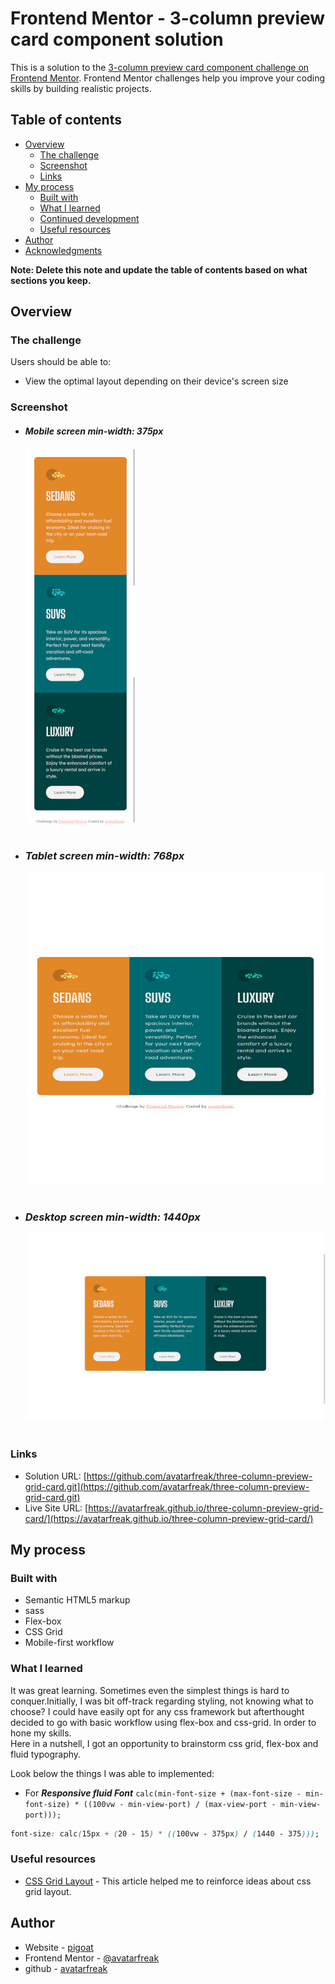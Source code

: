 # Frontend Mentor - 3-column preview card component solution

This is a solution to the [3-column preview card component challenge on Frontend Mentor](https://www.frontendmentor.io/challenges/3column-preview-card-component-pH92eAR2-). Frontend Mentor challenges help you improve your coding skills by building realistic projects.

## Table of contents

- [Overview](#overview)
  - [The challenge](#the-challenge)
  - [Screenshot](#screenshot)
  - [Links](#links)
- [My process](#my-process)
  - [Built with](#built-with)
  - [What I learned](#what-i-learned)
  - [Continued development](#continued-development)
  - [Useful resources](#useful-resources)
- [Author](#author)
- [Acknowledgments](#acknowledgments)

**Note: Delete this note and update the table of contents based on what sections you keep.**

## Overview

### The challenge

Users should be able to:

- View the optimal layout depending on their device's screen size

### Screenshot

- #### **_Mobile screen min-width: 375px_**

  ![Alt](/screenshot/mobile.jpg "Mobile min-width(375px)")
  <br /><br />

- ### **_Tablet screen min-width: 768px_**

  ![Alt](/screenshot/tablet.jpg "Tablet min-width(768px)")
  <br /><br />

- ### **_Desktop screen min-width: 1440px_**

  ![Alt](/screenshot/desktop.jpg "Desktop min-width(1440px)")
  <br /><br />

### Links

- Solution URL: [https://github.com/avatarfreak/three-column-preview-grid-card.git](https://github.com/avatarfreak/three-column-preview-grid-card.git)
- Live Site URL: [https://avatarfreak.github.io/three-column-preview-grid-card/](https://avatarfreak.github.io/three-column-preview-grid-card/)

## My process

### Built with

- Semantic HTML5 markup
- sass
- Flex-box
- CSS Grid
- Mobile-first workflow

### What I learned

It was great learning. Sometimes even the simplest things is hard to conquer.Initially, I was bit off-track regarding styling, not knowing what to choose? I could have easily opt for any css framework but afterthought decided to go with basic workflow using flex-box and css-grid. In order to hone my skills.  
Here in a nutshell, I got an opportunity to brainstorm css grid, flex-box and fluid typography.

Look below the things I was able to implemented:

- For **_Responsive fluid Font_** `calc(min-font-size + (max-font-size - min-font-size) * ((100vw - min-view-port) / (max-view-port - min-view-port))); `

```css
font-size: calc(15px + (20 - 15) * ((100vw - 375px) / (1440 - 375)));
```

### Useful resources

- [CSS Grid Layout](https://developer.mozilla.org/en-US/docs/Web/CSS/CSS_Grid_Layout) - This article helped me to reinforce ideas about css grid layout.

## Author

- Website - [pigoat](https://www.pigoat.com)
- Frontend Mentor - [@avatarfreak](https://www.frontendmentor.io/profile/avatarfreak)
- github - [avatarfreak](https://github.com/avatarfreak)
